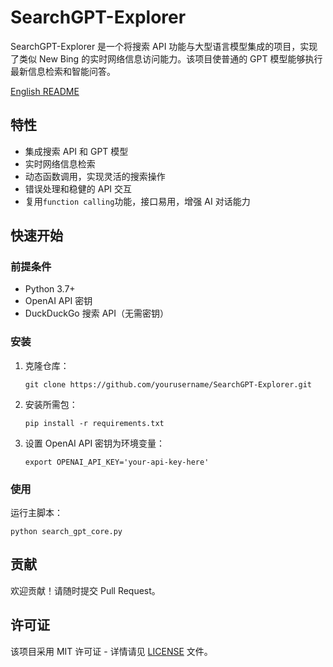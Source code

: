 # SearchGPT-Explorer

SearchGPT-Explorer 是一个将搜索 API 功能与大型语言模型集成的项目，实现了类似 New Bing 的实时网络信息访问能力。该项目使普通的 GPT 模型能够执行最新信息检索和智能问答。

[English README](https://github.com/Huoyuuu/SearchGPT-Explorer/blob/main/README.md)

## 特性

- 集成搜索 API 和 GPT 模型
- 实时网络信息检索
- 动态函数调用，实现灵活的搜索操作
- 错误处理和稳健的 API 交互
- 复用`function calling`功能，接口易用，增强 AI 对话能力

## 快速开始

### 前提条件

- Python 3.7+
- OpenAI API 密钥
- DuckDuckGo 搜索 API（无需密钥）

### 安装

1. 克隆仓库：
   ```
   git clone https://github.com/yourusername/SearchGPT-Explorer.git
   ```

2. 安装所需包：
   ```
   pip install -r requirements.txt
   ```

3. 设置 OpenAI API 密钥为环境变量：
   ```
   export OPENAI_API_KEY='your-api-key-here'
   ```

### 使用

运行主脚本：

```
python search_gpt_core.py
```

## 贡献

欢迎贡献！请随时提交 Pull Request。

## 许可证

该项目采用 MIT 许可证 - 详情请见 [LICENSE](LICENSE) 文件。
